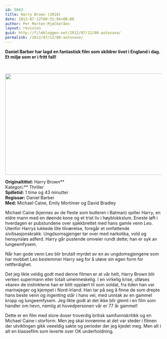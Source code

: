 ```yaml
---
id: 5043
title: Harry Brown (2010)
date: 2012-07-12T00:31:04+00:00
author: Per Morten Mjølkeråen
layout: revision
guid: http://filmbloggen.net/2012/07/12/80-autosave/
permalink: /2012/07/12/80-autosave/
---
```

**Daniel Barber har lagd en fantastisk film som skildrer livet i England i dag. Et miljø som er i fritt fall!**

&nbsp;

[<img class="alignnone size-full wp-image-81" src="http://filmbloggen.net/wp-content/uploads//2011/04/harry-brown-sofa.jpg" alt="" width="528" height="326" />](http://filmbloggen.net/wp-content/uploads//2011/04/harry-brown-sofa.jpg)

**Originaltittel:** Harry Brown**  
Kategori:** Thriller  
**Spilletid:** 1 time og 43 minutter  
**Regissør:** Daniel Barber  
**Med:** Michael Caine, Emily Mortimer og David Bradley

Michael Caine (kjennes av de fleste som butleren i Batman) spiller Harry, en eldre mann med en døende kone og et trist liv i høyblokkslum. Eneste løft i hverdagen er pubstundene over sjakkbrettet med hans gamle venn Leo. Utenfor Harrys lukkede lille tilværelse, foregår et omfattende sivilisasjonskrakk: Ungdsomsgjenger tar over med narkotika, vold og hensynsløs adferd. Harry går pustende omveier rundt dette; han er syk av lungeemfysem.

Når han gode venn Leo blir brutalt myrdet av en av ungdomsgjengene som har mobbet Leo bestemmer Harry seg for å utøve sin egen form for rettferdighet.

Det jeg likte veldig godt med denne filmen er at vår helt, Harry Brown blir verken supermann eller totalt umenneskelig. I en virkelig krise, utløses «bare» de instinktene han er blitt opplært til som soldat, fra tiden han var marinejeger og kjempet i Nord-Irland. Han tar på seg å finne de som drepte hans beste venn og ingenting står i hans vei, med unntak av en gammel kropp og lungeemfysem. Jeg likte godt at det ikke blir glemt i en film som handler om hevn, nemlig at hovedpersonen vår er 77 år gammel!

Dette er en film med store doser troverdig britisk samfunnskritikk og en Michael Caine i storform. Men jeg skal innrømme at det var steder i filmen der utviklingen gikk veeeldig sakte og perioder der jeg kjedet meg. Men alt i alt en klassefilm som leverte over OK underholdning.